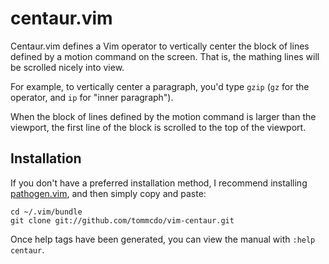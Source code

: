 centaur.vim
===========

Centaur.vim defines a Vim operator to vertically center the block of
lines defined by a motion command on the screen. That is, the mathing
lines will be scrolled nicely into view.

For example, to vertically center a paragraph, you'd type `gzip` (`gz`
for the operator, and `ip` for "inner paragraph").

When the block of lines defined by the motion command is larger than
the viewport, the first line of the block is scrolled to the top of the
viewport.

Installation
------------

If you don't have a preferred installation method, I recommend
installing [pathogen.vim](https://github.com/tpope/vim-pathogen), and
then simply copy and paste:

    cd ~/.vim/bundle
    git clone git://github.com/tommcdo/vim-centaur.git

Once help tags have been generated, you can view the manual with
`:help centaur`.

